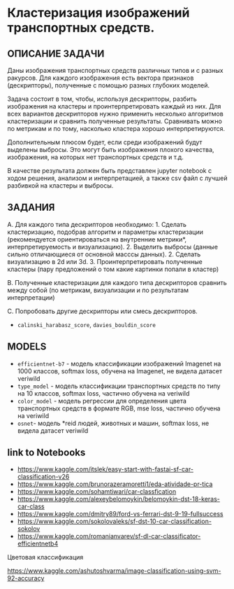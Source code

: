 # Кластеризация изображений транспортных средств.

## ОПИСАНИЕ ЗАДАЧИ

Даны изображения транспортных средств различных типов и с разных ракурсов.
Для каждого изображения есть вектора признаков (дескрипторы), полученные с помощью разных глубоких моделей.

Задача состоит в том, чтобы, используя дескрипторы, разбить изображения на кластеры и проинтерпретировать каждый из них.
Для всех вариантов дескрипторов нужно применить несколько алгоритмов кластеризации и сравнить полученные результаты.
Сравнивать можно по метрикам и по тому, насколько кластера хорошо интерпретируются.

Дополнительным плюсом будет, если среди изображений будут выделены выбросы.
Это могут быть изображения плохого качества, изображения, на которых нет транспортных средств и т.д.

В качестве результата должен быть представлен jupyter notebook с ходом решения, анализом и интерпретацией,
а также csv файл с лучшей разбивкой на кластеры и выбросы.


## ЗАДАНИЯ

A. Для каждого типа дескрипторов необходимо:
	1. Сделать кластеризацию, подобрав алгоритм и параметры кластеризации
	(рекомендуется ориентироваться на внутренние метрики*, интерпретируемость и визуализацию).
	2. Выделить выбросы (данные сильно отличающиеся от основной масссы данных).
	2. Сделать визуализацию в 2d или 3d.
	3. Проинтерпретировать полученные кластеры (пару предложений о том какие картинки попали в кластер)

B. Полученные кластеризации для каждого типа дескрипторов сравнить между собой (по метрикам, визуализации и по результатам интерпретации)

С. Попробовать другие дескрипторы или смесь дескрипторов.

* `calinski_harabasz_score`, `davies_bouldin_score`

## MODELS

- `efficientnet-b7` - модель классификации изображений Imagenet на 1000 классов, softmax loss, обучена на Imagenet, не видела датасет veriwild
- `type_model` - модель классификации транспортных средств по типу на 10 классов, softmax loss,  частично обучена на veriwild
- `color_model` - модель регрессии для определения цвета транспортных средств в формате RGB, mse loss, частично обучена на veriwild
- `osnet`- модель *reid людей, животных и машин, softmax loss, не видела датасет veriwild


## link to Notebooks

- https://www.kaggle.com/itslek/easy-start-with-fastai-sf-car-classification-v26
- https://www.kaggle.com/brunorazeramoretti1/eda-atividade-pr-tica
- https://www.kaggle.com/sohamtiwari/car-classfication
- https://www.kaggle.com/alexeybelomoykin/belomoykin-dst-18-keras-car-class
- https://www.kaggle.com/dmitry89/ford-vs-ferrari-dst-9-19-fullsuccess
- https://www.kaggle.com/sokolovaleks/sf-dst-10-car-classification-sokolov
- https://www.kaggle.com/romanianvarev/sf-dl-car-classificator-efficientnetb4

Цветовая классификация

https://www.kaggle.com/ashutoshvarma/image-classification-using-svm-92-accuracy

